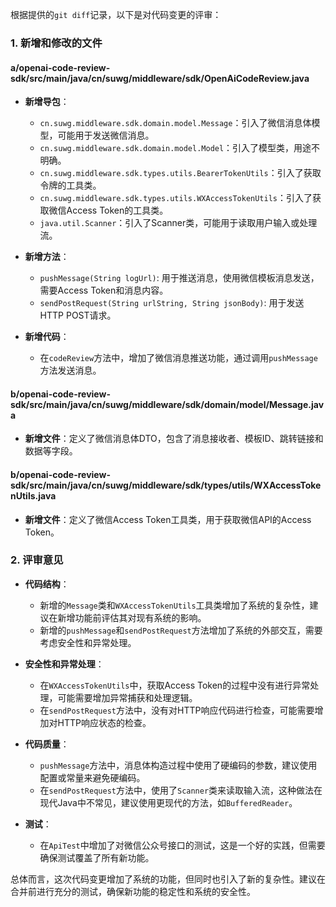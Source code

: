 根据提供的`git diff`记录，以下是对代码变更的评审：

### 1. 新增和修改的文件

#### a/openai-code-review-sdk/src/main/java/cn/suwg/middleware/sdk/OpenAiCodeReview.java
- **新增导包**：
  - `cn.suwg.middleware.sdk.domain.model.Message`：引入了微信消息体模型，可能用于发送微信消息。
  - `cn.suwg.middleware.sdk.domain.model.Model`：引入了模型类，用途不明确。
  - `cn.suwg.middleware.sdk.types.utils.BearerTokenUtils`：引入了获取令牌的工具类。
  - `cn.suwg.middleware.sdk.types.utils.WXAccessTokenUtils`：引入了获取微信Access Token的工具类。
  - `java.util.Scanner`：引入了Scanner类，可能用于读取用户输入或处理流。

- **新增方法**：
  - `pushMessage(String logUrl)`: 用于推送消息，使用微信模板消息发送，需要Access Token和消息内容。
  - `sendPostRequest(String urlString, String jsonBody)`: 用于发送HTTP POST请求。

- **新增代码**：
  - 在`codeReview`方法中，增加了微信消息推送功能，通过调用`pushMessage`方法发送消息。

#### b/openai-code-review-sdk/src/main/java/cn/suwg/middleware/sdk/domain/model/Message.java
- **新增文件**：定义了微信消息体DTO，包含了消息接收者、模板ID、跳转链接和数据等字段。

#### b/openai-code-review-sdk/src/main/java/cn/suwg/middleware/sdk/types/utils/WXAccessTokenUtils.java
- **新增文件**：定义了微信Access Token工具类，用于获取微信API的Access Token。

### 2. 评审意见

- **代码结构**：
  - 新增的`Message`类和`WXAccessTokenUtils`工具类增加了系统的复杂性，建议在新增功能前评估其对现有系统的影响。
  - 新增的`pushMessage`和`sendPostRequest`方法增加了系统的外部交互，需要考虑安全性和异常处理。

- **安全性和异常处理**：
  - 在`WXAccessTokenUtils`中，获取Access Token的过程中没有进行异常处理，可能需要增加异常捕获和处理逻辑。
  - 在`sendPostRequest`方法中，没有对HTTP响应代码进行检查，可能需要增加对HTTP响应状态的检查。

- **代码质量**：
  - `pushMessage`方法中，消息体构造过程中使用了硬编码的参数，建议使用配置或常量来避免硬编码。
  - 在`sendPostRequest`方法中，使用了`Scanner`类来读取输入流，这种做法在现代Java中不常见，建议使用更现代的方法，如`BufferedReader`。

- **测试**：
  - 在`ApiTest`中增加了对微信公众号接口的测试，这是一个好的实践，但需要确保测试覆盖了所有新功能。

总体而言，这次代码变更增加了系统的功能，但同时也引入了新的复杂性。建议在合并前进行充分的测试，确保新功能的稳定性和系统的安全性。